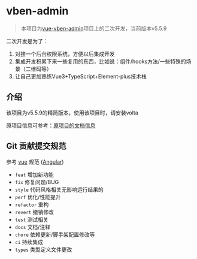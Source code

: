 # vben-admin

> 本项目为[vue-vben-admin](https://github.com/vbenjs/vue-vben-admin/tree/main)项目上的二次开发，当前版本v5.5.9

二次开发是为了：

1. 对接一个后台权限系统，方便以后集成开发
2. 集成开发积累下来一些复用的东西，比如说：组件/hooks方法/一些特殊的场景（二维码等）
3. 让自己更加熟练Vue3+TypeScript+Element-plus技术栈

## 介绍

该项目为v5.5.9的精简版本，使用该项目时，请安装volta

原项目信息可参考：[原项目的文档信息](./README.origin.md)

## Git 贡献提交规范

参考 [vue](https://github.com/vuejs/vue/blob/dev/.github/COMMIT_CONVENTION.md) 规范 ([Angular](https://github.com/conventional-changelog/conventional-changelog/tree/master/packages/conventional-changelog-angular))

- `feat` 增加新功能
- `fix` 修复问题/BUG
- `style` 代码风格相关无影响运行结果的
- `perf` 优化/性能提升
- `refactor` 重构
- `revert` 撤销修改
- `test` 测试相关
- `docs` 文档/注释
- `chore` 依赖更新/脚手架配置修改等
- `ci` 持续集成
- `types` 类型定义文件更改
